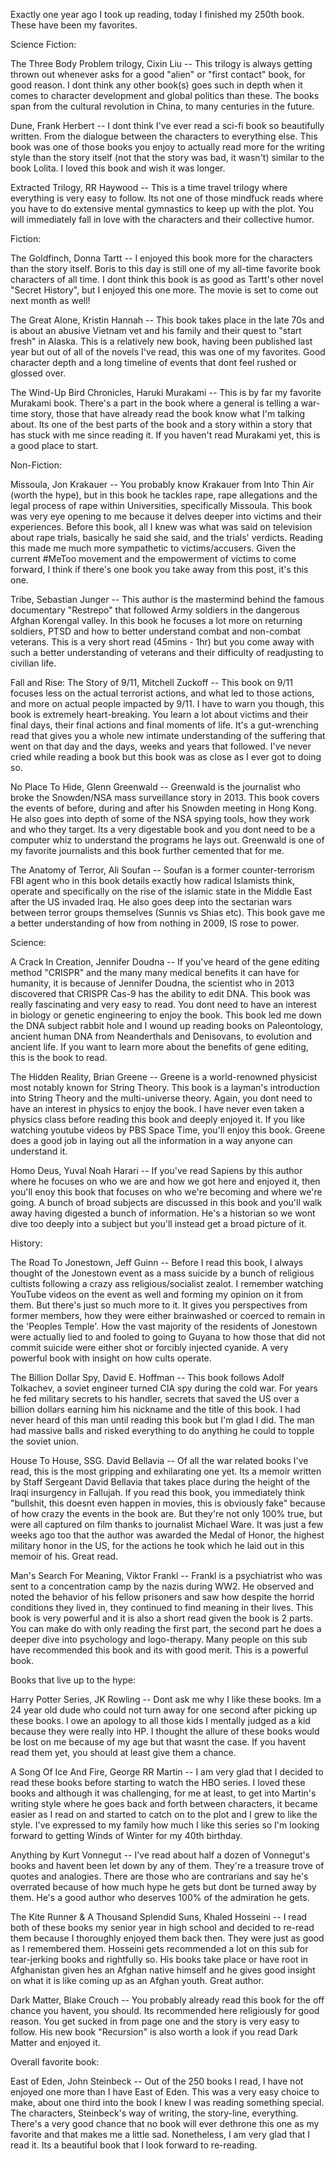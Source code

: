  Exactly one year ago I took up reading, today I finished my 250th book. These have been my favorites. 

Science Fiction:

The Three Body Problem trilogy, Cixin Liu -- This trilogy is always getting thrown out whenever asks for a good "alien" or "first contact" book, for good reason. I dont think any other book(s) goes such in depth when it comes to character development and global politics than these. The books span from the cultural revolution in China, to many centuries in the future.

Dune, Frank Herbert -- I dont think I've ever read a sci-fi book so beautifully written. From the dialogue between the characters to everything else. This book was one of those books you enjoy to actually read more for the writing style than the story itself (not that the story was bad, it wasn't) similar to the book Lolita. I loved this book and wish it was longer.

Extracted Trilogy, RR Haywood -- This is a time travel trilogy where everything is very easy to follow. Its not one of those mindfuck reads where you have to do extensive mental gymnastics to keep up with the plot. You will immediately fall in love with the characters and their collective humor.

Fiction:

The Goldfinch, Donna Tartt -- I enjoyed this book more for the characters than the story itself. Boris to this day is still one of my all-time favorite book characters of all time. I dont think this book is as good as Tartt's other novel "Secret History", but I enjoyed this one more. The movie is set to come out next month as well!

The Great Alone, Kristin Hannah -- This book takes place in the late 70s and is about an abusive Vietnam vet and his family and their quest to "start fresh" in Alaska. This is a relatively new book, having been published last year but out of all of the novels I've read, this was one of my favorites. Good character depth and a long timeline of events that dont feel rushed or glossed over.

The Wind-Up Bird Chronicles, Haruki Murakami -- This is by far my favorite Murakami book. There's a part in the book where a general is telling a war-time story, those that have already read the book know what I'm talking about. Its one of the best parts of the book and a story within a story that has stuck with me since reading it. If you haven't read Murakami yet, this is a good place to start.

Non-Fiction:

Missoula, Jon Krakauer -- You probably know Krakauer from Into Thin Air (worth the hype), but in this book he tackles rape, rape allegations and the legal process of rape within Universities, specifically Missoula. This book was very eye opening to me because it delves deeper into victims and their experiences. Before this book, all I knew was what was said on television about rape trials, basically he said she said, and the trials' verdicts. Reading this made me much more sympathetic to victims/accusers. Given the current #MeToo movement and the empowerment of victims to come forward, I think if there's one book you take away from this post, it's this one.

Tribe, Sebastian Junger -- This author is the mastermind behind the famous documentary "Restrepo" that followed Army soldiers in the dangerous Afghan Korengal valley. In this book he focuses a lot more on returning soldiers, PTSD and how to better understand combat and non-combat veterans. This is a very short read (45mins - 1hr) but you come away with such a better understanding of veterans and their difficulty of readjusting to civilian life.

Fall and Rise: The Story of 9/11, Mitchell Zuckoff -- This book on 9/11 focuses less on the actual terrorist actions, and what led to those actions, and more on actual people impacted by 9/11. I have to warn you though, this book is extremely heart-breaking. You learn a lot about victims and their final days, their final actions and final moments of life. It's a gut-wrenching read that gives you a whole new intimate understanding of the suffering that went on that day and the days, weeks and years that followed. I've never cried while reading a book but this book was as close as I ever got to doing so.

No Place To Hide, Glenn Greenwald -- Greenwald is the journalist who broke the Snowden/NSA mass surveillance story in 2013. This book covers the events of before, during and after his Snowden meeting in Hong Kong. He also goes into depth of some of the NSA spying tools, how they work and who they target. Its a very digestable book and you dont need to be a computer whiz to understand the programs he lays out. Greenwald is one of my favorite journalists and this book further cemented that for me.

The Anatomy of Terror, Ali Soufan -- Soufan is a former counter-terrorism FBI agent who in this book details exactly how radical Islamists think, operate and specifically on the rise of the islamic state in the Middle East after the US invaded Iraq. He also goes deep into the sectarian wars between terror groups themselves (Sunnis vs Shias etc). This book gave me a better understanding of how from nothing in 2009, IS rose to power.

Science:

A Crack In Creation, Jennifer Doudna -- If you've heard of the gene editing method "CRISPR" and the many many medical benefits it can have for humanity, it is because of Jennifer Doudna, the scientist who in 2013 discovered that CRISPR Cas-9 has the ability to edit DNA. This book was really fascinating and very easy to read. You dont need to have an interest in biology or genetic engineering to enjoy the book. This book led me down the DNA subject rabbit hole and I wound up reading books on Paleontology, ancient human DNA from Neanderthals and Denisovans, to evolution and ancient life. If you want to learn more about the benefits of gene editing, this is the book to read.

The Hidden Reality, Brian Greene -- Greene is a world-renowned physicist most notably known for String Theory. This book is a layman's introduction into String Theory and the multi-universe theory. Again, you dont need to have an interest in physics to enjoy the book. I have never even taken a physics class before reading this book and deeply enjoyed it. If you like watching youtube videos by PBS Space Time, you'll enjoy this book. Greene does a good job in laying out all the information in a way anyone can understand it.

Homo Deus, Yuval Noah Harari -- If you've read Sapiens by this author where he focuses on who we are and how we got here and enjoyed it, then you'll enoy this book that focuses on who we're becoming and where we're going. A bunch of broad subjects are discussed in this book and you'll walk away having digested a bunch of information. He's a historian so we wont dive too deeply into a subject but you'll instead get a broad picture of it.

History:

The Road To Jonestown, Jeff Guinn -- Before I read this book, I always thought of the Jonestown event as a mass suicide by a bunch of religious cultists following a crazy ass religious/socialist zealot. I remember watching YouTube videos on the event as well and forming my opinion on it from them. But there's just so much more to it. It gives you perspectives from former members, how they were either brainwashed or coerced to remain in the 'Peoples Temple'. How the vast majority of the residents of Jonestown were actually lied to and fooled to going to Guyana to how those that did not commit suicide were either shot or forcibly injected cyanide. A very powerful book with insight on how cults operate.

The Billion Dollar Spy, David E. Hoffman -- This book follows Adolf Tolkachev, a soviet engineer turned CIA spy during the cold war. For years he fed military secrets to his handler, secrets that saved the US over a billion dollars earning him his nickname and the title of this book. I had never heard of this man until reading this book but I'm glad I did. The man had massive balls and risked everything to do anything he could to topple the soviet union.

House To House, SSG. David Bellavia -- Of all the war related books I've read, this is the most gripping and exhilarating one yet. Its a memoir written by Staff Sergeant David Bellavia that takes place during the height of the Iraqi insurgency in Fallujah. If you read this book, you immediately think "bullshit, this doesnt even happen in movies, this is obviously fake" because of how crazy the events in the book are. But they're not only 100% true, but were all captured on film thanks to journalist Michael Ware. It was just a few weeks ago too that the author was awarded the Medal of Honor, the highest military honor in the US, for the actions he took which he laid out in this memoir of his. Great read.

Man's Search For Meaning, Viktor Frankl -- Frankl is a psychiatrist who was sent to a concentration camp by the nazis during WW2. He observed and noted the behavior of his fellow prisoners and saw how despite the horrid conditions they lived in, they continued to find meaning in their lives. This book is very powerful and it is also a short read given the book is 2 parts. You can make do with only reading the first part, the second part he does a deeper dive into psychology and logo-therapy. Many people on this sub have recommended this book and its with good merit. This is a powerful book.

Books that live up to the hype:

Harry Potter Series, JK Rowling -- Dont ask me why I like these books. Im a 24 year old dude who could not turn away for one second after picking up these books. I owe an apology to all those kids I mentally judged as a kid because they were really into HP. I thought the allure of these books would be lost on me because of my age but that wasnt the case. If you havent read them yet, you should at least give them a chance.

A Song Of Ice And Fire, George RR Martin -- I am very glad that I decided to read these books before starting to watch the HBO series. I loved these books and although it was challenging, for me at least, to get into Martin's writing style where he goes back and forth between characters, it became easier as I read on and started to catch on to the plot and I grew to like the style. I've expressed to my family how much I like this series so I'm looking forward to getting Winds of Winter for my 40th birthday.

Anything by Kurt Vonnegut -- I've read about half a dozen of Vonnegut's books and havent been let down by any of them. They're a treasure trove of quotes and analogies. There are those who are contrarians and say he's overrated because of how much hype he gets but dont be turned away by them. He's a good author who deserves 100% of the admiration he gets.

The Kite Runner & A Thousand Splendid Suns, Khaled Hosseini -- I read both of these books my senior year in high school and decided to re-read them because I thoroughly enjoyed them back then. They were just as good as I remembered them. Hosseini gets recommended a lot on this sub for tear-jerking books and rightfully so. His books take place or have root in Afghanistan given hes an Afghan native himself and he gives good insight on what it is like coming up as an Afghan youth. Great author.

Dark Matter, Blake Crouch -- You probably already read this book for the off chance you havent, you should. Its recommended here religiously for good reason. You get sucked in from page one and the story is very easy to follow. His new book "Recursion" is also worth a look if you read Dark Matter and enjoyed it.

Overall favorite book:

East of Eden, John Steinbeck -- Out of the 250 books I read, I have not enjoyed one more than I have East of Eden. This was a very easy choice to make, about one third into the book I knew I was reading something special. The characters, Steinbeck's way of writing, the story-line, everything. There's a very good chance that no book will ever dethrone this one as my favorite and that makes me a little sad. Nonetheless, I am very glad that I read it. Its a beautiful book that I look forward to re-reading.
